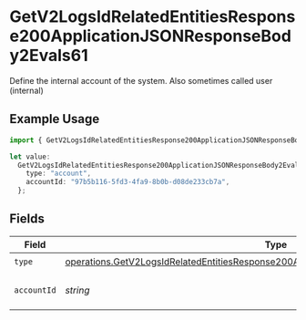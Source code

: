 # GetV2LogsIdRelatedEntitiesResponse200ApplicationJSONResponseBody2Evals61

Define the internal account of the system. Also sometimes called user (internal)

## Example Usage

```typescript
import { GetV2LogsIdRelatedEntitiesResponse200ApplicationJSONResponseBody2Evals61 } from "orq-poc-typescript-multi-env-version/models/operations";

let value:
  GetV2LogsIdRelatedEntitiesResponse200ApplicationJSONResponseBody2Evals61 = {
    type: "account",
    accountId: "97b5b116-5fd3-4fa9-8b0b-d08de233cb7a",
  };
```

## Fields

| Field                                                                                                                                                                                            | Type                                                                                                                                                                                             | Required                                                                                                                                                                                         | Description                                                                                                                                                                                      |
| ------------------------------------------------------------------------------------------------------------------------------------------------------------------------------------------------ | ------------------------------------------------------------------------------------------------------------------------------------------------------------------------------------------------ | ------------------------------------------------------------------------------------------------------------------------------------------------------------------------------------------------ | ------------------------------------------------------------------------------------------------------------------------------------------------------------------------------------------------ |
| `type`                                                                                                                                                                                           | [operations.GetV2LogsIdRelatedEntitiesResponse200ApplicationJSONResponseBody2Evals6Type](../../models/operations/getv2logsidrelatedentitiesresponse200applicationjsonresponsebody2evals6type.md) | :heavy_check_mark:                                                                                                                                                                               | N/A                                                                                                                                                                                              |
| `accountId`                                                                                                                                                                                      | *string*                                                                                                                                                                                         | :heavy_check_mark:                                                                                                                                                                               | The id of the resource                                                                                                                                                                           |